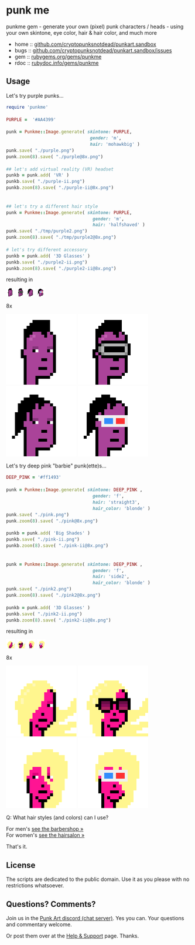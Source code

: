 # punk me

punkme gem - generate your own (pixel) punk characters / heads - using your own skintone, eye color, hair & hair color, and much more


* home  :: [github.com/cryptopunksnotdead/punkart.sandbox](https://github.com/cryptopunksnotdead/punkart.sandbox)
* bugs  :: [github.com/cryptopunksnotdead/punkart.sandbox/issues](https://github.com/cryptopunksnotdead/punkart.sandbox/issues)
* gem   :: [rubygems.org/gems/punkme](https://rubygems.org/gems/punkme)
* rdoc  :: [rubydoc.info/gems/punkme](http://rubydoc.info/gems/punkme)



## Usage


Let's try purple punks...

```ruby
require 'punkme'

PURPLE =  '#AA4399'
 
punk = Punkme::Image.generate( skintone: PURPLE,
                                gender: 'm',
                                hair: 'mohawkbig' )
punk.save( "./purple.png")
punk.zoom(8).save( "./purple@8x.png")

## let's add virtual reality (VR) headset
punkb = punk.add( 'VR' )
punkb.save( "./purple-ii.png")
punkb.zoom(8).save( "./purple-ii@8x.png")


## let's try a different hair style
punk = Punkme::Image.generate( skintone: PURPLE,
                                 gender: 'm',
                                 hair: 'halfshaved' )
punk.save( "./tmp/purple2.png")
punk.zoom(8).save( "./tmp/purple2@8x.png")

# let's try different accessory 
punkb = punk.add( '3D Glasses' )
punkb.save( "./purple2-ii.png")
punkb.zoom(8).save( "./purple2-ii@8x.png")
```

resulting in

![](i/purple.png)
![](i/purple-ii.png)
![](i/purple2.png)
![](i/purple2-ii.png)

8x

![](i/purple@8x.png)
![](i/purple-ii@8x.png)
![](i/purple2@8x.png)
![](i/purple2-ii@8x.png)


Let's try deep pink "barbie" punk(ette)s...

```ruby
DEEP_PINK = '#ff1493'

punk = Punkme::Image.generate( skintone: DEEP_PINK ,
                                 gender: 'f',
                                 hair: 'straight3',
                                 hair_color: 'blonde' )
punk.save( "./pink.png")
punk.zoom(8).save( "./pink@8x.png")

punkb = punk.add( 'Big Shades' )
punkb.save( "./pink-ii.png")
punkb.zoom(8).save( "./pink-ii@8x.png")


punk = Punkme::Image.generate( skintone: DEEP_PINK ,
                                 gender: 'f',
                                 hair: 'side2',
                                 hair_color: 'blonde' )
punk.save( "./pink2.png")
punk.zoom(8).save( "./pink2@8x.png")

punkb = punk.add( '3D Glasses' )
punkb.save( "./pink2-ii.png")
punkb.zoom(8).save( "./pink2-ii@8x.png")
```

resulting in

![](i/pink.png)
![](i/pink-ii.png)
![](i/pink2.png)
![](i/pink2-ii.png)

8x

![](i/pink@8x.png)
![](i/pink-ii@8x.png)
![](i/pink2@8x.png)
![](i/pink2-ii@8x.png)





Q: What hair styles (and colors) can I use?

For men's [see the barbershop »](../barbershop) <br>
For women's [see the hairsalon »](../hairsalon) 




That's it.


## License

The scripts are dedicated to the public domain.
Use it as you please with no restrictions whatsoever.


## Questions? Comments?

Join us in the [Punk Art discord (chat server)](https://discord.gg/FE3HeXNKRa). Yes you can.
Your questions and commentary welcome.

Or post them over at the [Help & Support](https://github.com/geraldb/help) page. Thanks.


